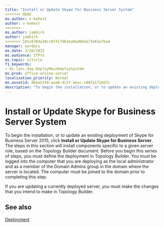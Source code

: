 ```yaml
---
title: "Install or Update Skype for Business Server System"
<<<<<<< HEAD
ms.author: v-kehest
author: v-kehest
=======
ms.author: jambirk
author: jambirk
>>>>>>> 101c670da30cc8f417db2ea9ad6bda73e61e7ba4
manager: serdars
ms.date: 3/26/2015
ms.audience: ITPro
ms.topic: article
f1_keywords:
- ms.lync.dep.DeployMainDeploySystem
ms.prod: office-online-server
localization_priority: Normal
ms.assetid: d6ea5158-aaa0-4c2f-aeac-c0dfa1718d7c
description: "To begin the installation, or to update an existing deployment of Skype for Business Server 2015, click Install or Update Skype for Business Server. The steps in this section will install components specific to a given server role, based on the Topology Builder document. Before you begin this series of steps, you must define the deployment in Topology Builder. You must be logged into the computer that you are deploying as the local administrator and as a member of the Domain Admins group in the domain where the server is located. The computer must be joined to the domain prior to completing this step."
---
```


# Install or Update Skype for Business Server System
 
To begin the installation, or to update an existing deployment of Skype for Business Server 2015, click **Install or Update Skype for Business Server**. The steps in this section will install components specific to a given server role, based on the Topology Builder document. Before you begin this series of steps, you must define the deployment in Topology Builder. You must be logged into the computer that you are deploying as the local administrator and as a member of the Domain Admins group in the domain where the server is located. The computer must be joined to the domain prior to completing this step.
  
If you are updating a currently deployed server, you must make the changes that you intend to make in Topology Builder.
  
## See also

#### 

[Deployment](http://technet.microsoft.com/library/83bd43ee-c1fe-4b38-bfa7-3eb382817bf9.aspx)

